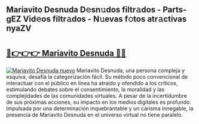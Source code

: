 ## Mariavito Desnuda D𝚎sn𝚞dos filtr𝚊dos - Parts-gEZ Vid𝚎os filtr𝚊dos - N𝚞evas f𝚘tos atr𝚊ctivas nyaZV

# <h2><a href="http://mbdpuw.tromn.icu/?c=Mariavito+Desnuda">🔗👉👉👉 Mariavito Desnuda 🔗🔗</a></h2>

[![Mariavito Desnuda nuevo](https://i.imgur.com/pEAQMta.gif)](http://mbdpuw.tromn.icu/?c=Mariavito+Desnuda)
Mariavito Desnuda, una persona compleja y esquiva, desafía la categorización fácil. Su método poco convencional de interactuar con el público en línea ha atraído y ofendido a los críticos, estimulando debates sobre el consentimiento, la moralidad y las complejidades de las comunidades virtuales. A pesar de la incertidumbre de sus próximas acciones, su impacto en los medios digitales es profundo. Impulsada por una determinación inquebrantable y un carisma innegable, la presencia de Mariavito Desnuda en el universo virtual no tiene paralelo.
